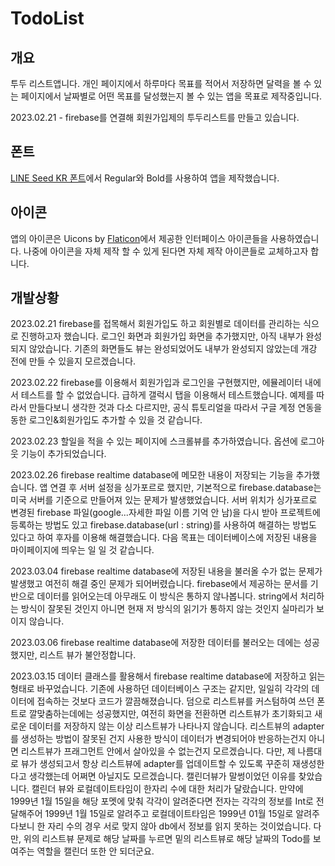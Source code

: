# TodoList

## 개요
투두 리스트앱니다. 개인 페이지에서 하루마다 목표를 적어서 저장하면 달력을 볼 수 있는 페이지에서 날짜별로 어떤 목표를 달성했는지 볼 수 있는 앱을 목표로 제작중입니다.

2023.02.21 - firebase를 연결해 회원가입제의 투두리스트를 만들고 있습니다.

## 폰트
[LINE Seed KR 폰트](https://seed.line.me/index_kr.html)에서 Regular와 Bold를 사용하여 앱을 제작했습니다.

## 아이콘
앱의 아이콘은 Uicons by <a href="https://www.flaticon.com/uicons">Flaticon</a>에서 제공한 인터페이스 아이콘들을 사용하였습니다. 나중에 아이콘을 자체 제작 할 수 있게 된다면 자체 제작 아이콘들로 교체하고자 합니다.

## 개발상황
2023.02.21
firebase를 접목해서 회원가입도 하고 회원별로 데이터를 관리하는 식으로 진행하고자 했습니다. 로그인 화면과 회원가입 화면을 추가했지만, 아직 내부가 완성되지 않았습니다. 기존의 화면들도 뷰는 완성되었어도 내부가 완성되지 않았는데 개강 전에 만들 수 있을지 모르겠습니다.

2023.02.22
firebase를 이용해서 회원가입과 로그인을 구현했지만, 에뮬레이터 내에서 테스트를 할 수 없었습니다. 급하게 갤럭시 탭을 이용해서 테스트했습니다. 예제를 따라서 만들다보니 생각한 것과 다소 다르지만, 공식 튜토리얼을 따라서 구글 계정 연동을 동한 로그인&회원가입도 추가할 수 있을 것 같습니다.

2023.02.23
할일을 적을 수 있는 페이지에 스크롤뷰를 추가하였습니다. 옵션에 로그아웃 기능이 추가되었습니다.

2023.02.26
firebase realtime database에 메모한 내용이 저장되는 기능을 추가했습니다. 앱 연결 후 서버 설정을 싱가포르로 했지만, 기본적으로 firebase.database는 미국 서버를 기준으로 만들어져 있는 문제가 발생했었습니다. 서버 위치가 싱가포르로 변경된 firebase 파일(google...자세한 파일 이름 기억 안 남)을 다시 받아 프로젝트에 등록하는 방법도 있고 firebase.database(url :  string)를 사용하여 해결하는 방법도 있다고 하여 후자를 이용해 해결했습니다. 다음 목표는 데이터베이스에 저장된 내용을 마이페이지에 띄우는 일 일 것 같습니다.

2023.03.04
firebase realtime database에 저장된 내용을 불러올 수가 없는 문제가 발생했고 여전히 해결 중인 문제가 되어버렸습니다. firebase에서 제공하는 문서를 기반으로 데이터를 읽어오는데 아무래도 이 방식은 통하지 않나봅니다. string에서 처리하는 방식이 잘못된 것인지 아니면 현재 저 방식의 읽기가 통하지 않는 것인지 실마리가 보이지 않습니다.

2023.03.06
firebase realtime database에 저장한 데이터를 불러오는 데에는 성공했지만, 리스트 뷰가 불안정합니다.

2023.03.15
데이터 클래스를 활용해서 firebase realtime database에 저장하고 읽는 형태로 바꾸었습니다. 기존에 사용하던 데이터베이스 구조는 같지만, 일일히 각각의 데이터에 접속하는 것보다 코드가 깔끔해졌습니다. 덤으로 리스트뷰를 커스텀하여 쓰던 폰트로 깔맞춤하는데에는 성공했지만, 여전히 화면을 전환하면 리스트뷰가 초기화되고 새로운 데이터를 저장하지 않는 이상 리스트뷰가 나타나지 않습니다. 리스트뷰의 adapter를 생성하는 방법이 잘못된 건지 사용한 방식이 데이터가 변경되어야 반응하는건지 아니면 리스트뷰가 프래그먼트 안에서 살아있을 수 없는건지 모르겠습니다. 다만, 제 나름대로 뷰가 생성되고서 항상 리스트뷰에 adapter를 업데이트할 수 있도록 꾸준히 재생성한다고 생각했는데 어쩌면 아닐지도 모르겠습니다.
캘린더뷰가 말썽이었던 이유를 찾았습니다. 캘린더 뷰와 로컬데이트타임이 한자리 수에 대한 처리가 달랐습니다. 만약에 1999년 1월 15일을 해당 포멧에 맞춰 각각이 알려준다면 전자는 각각의 정보를 Int로 전달해주어 1999년 1월 15일로 알려주고 로컬데이트타임은 1999년 01월 15일로 알려주다보니 한 자리 수의 경우 서로 맞지 않아 db에서 정보를 읽지 못하는 것이었습니다. 다만, 위의 리스트뷰 문제로 해당 날짜를 누르면 밑의 리스트뷰로 해당 날짜의 Todo를 보여주는 역할을 캘린더 또한 안 되더군요. 

